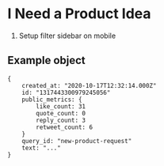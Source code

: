 # I Need a Product Idea

1. Setup filter sidebar on mobile

## Example object

```
{​
    created_at: "2020-10-17T12:32:14.000Z"
    id: "1317443300979245056"
    public_metrics: {
        like_count: 31
        quote_count: 0
        reply_count: 3
        retweet_count: 6
    }
    query_id: "new-product-request"
    text: "..."
}
```
